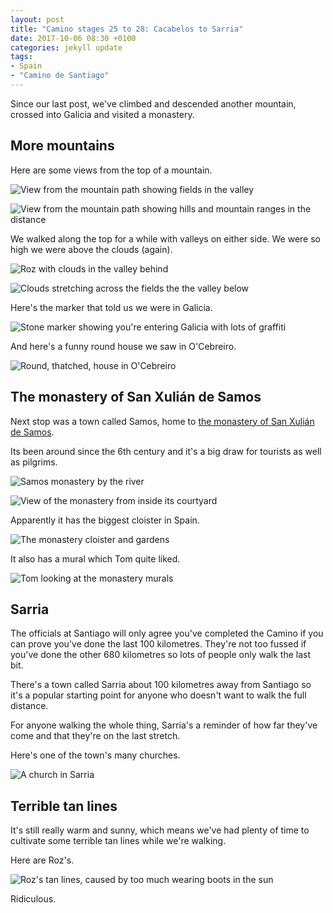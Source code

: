 ```yaml
---
layout: post
title: "Camino stages 25 to 28: Cacabelos to Sarria"
date: 2017-10-06 08:30 +0100
categories: jekyll update
tags:
- Spain
- "Camino de Santiago"
---
```


Since our last post, we've climbed and descended another mountain, crossed into Galicia and visited a monastery.

## More mountains

Here are some views from the top of a mountain.

![View from the mountain path showing fields in the valley](https://github.com/tombye/trexit/raw/gh-pages/assets/images/mountain-views-1.jpg)

![View from the mountain path showing hills and mountain ranges in the distance](https://github.com/tombye/trexit/raw/gh-pages/assets/images/mountain-views-2.jpg)

We walked along the top for a while with valleys on either side. We were so high we were above the clouds (again).

![Roz with clouds in the valley behind](https://github.com/tombye/trexit/raw/gh-pages/assets/images/roz-with-clouds-behind.jpg)

![Clouds stretching across the fields the the valley below](https://github.com/tombye/trexit/raw/gh-pages/assets/images/clouds-in-the-valley.jpg)

Here's the marker that told us we were in Galicia.

![Stone marker showing you're entering Galicia with lots of graffiti](https://github.com/tombye/trexit/raw/gh-pages/assets/images/galicia-marker.jpg)

And here's a funny round house we saw in O'Cebreiro.

![Round, thatched, house in O'Cebreiro]( https://github.com/tombye/trexit/raw/gh-pages/assets/images/round-house.jpg)

## The monastery of San Xulián de Samos

Next stop was a town called Samos, home to [the monastery of San Xulián de Samos](https://en.m.wikipedia.org/wiki/Monastery_of_San_Xulián_de_Samos).

Its been around since the 6th century and it's a big draw for tourists as well as pilgrims. 

![Samos monastery by the river](https://github.com/tombye/trexit/raw/gh-pages/assets/images/samos-monastery-outside.jpg)

![View of the monastery from inside its courtyard](https://github.com/tombye/trexit/raw/gh-pages/assets/images/samos-monastery-from-courtyard.jpg)

Apparently it has the biggest cloister in Spain.

![The monastery cloister and gardens]( https://github.com/tombye/trexit/raw/gh-pages/assets/images/samos-monastery-cloister.jpg)

It also has a mural which Tom quite liked.

![Tom looking at the monastery murals](https://github.com/tombye/trexit/raw/gh-pages/assets/images/tom-observing-samos-monastery-mural.jpg)

## Sarria

The officials at Santiago will only agree you've completed the Camino if you can prove you've done the last 100 kilometres. They're not too fussed if you've done the other 680 kilometres so lots of people only walk the last bit.

There's a town called Sarria about 100 kilometres away from Santiago so it's a popular starting point for anyone who doesn't want to walk the full distance.

For anyone walking the whole thing, Sarria's a reminder of how far they've come and that they're on the last stretch.

Here's one of the town's many churches. 

![A church in Sarria](https://github.com/tombye/trexit/raw/gh-pages/assets/images/church-in-sarria.jpg)

## Terrible tan lines

It's still really warm and sunny, which means we've had plenty of time to cultivate some terrible tan lines while we're walking.

Here are Roz's.

![Roz's tan lines, caused by too much wearing boots in the sun](https://github.com/tombye/trexit/raw/gh-pages/assets/images/roz-tan-lines.jpg)

Ridiculous.
